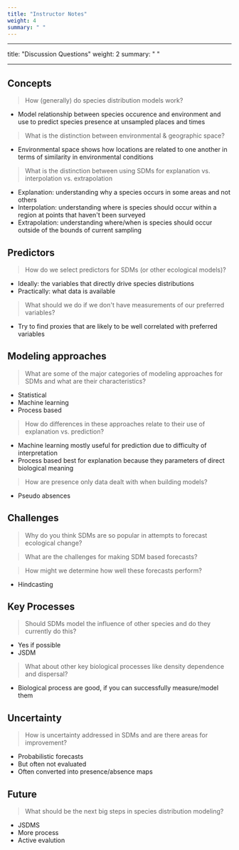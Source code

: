 ```yaml
---
title: "Instructor Notes"
weight: 4
summary: " "
---
```


---
title: "Discussion Questions"
weight: 2
summary: " "


---

## Concepts

> How (generally) do species distribution models work?

* Model relationship between species occurence and environment and use to predict species presence at unsampled places and times

> What is the distinction between environmental & geographic space?

* Environmental space shows how locations are related to one another in terms of similarity in environmental conditions
  
> What is the distinction between using SDMs for explanation vs. interpolation vs. extrapolation

* Explanation: understanding why a species occurs in some areas and not others
* Interpolation: understanding where is species should occur within a region at points that haven't been surveyed
* Extrapolation: understanding where/when is species should occur outside of the bounds of current sampling

## Predictors

> How do we select predictors for SDMs (or other ecological models)?

* Ideally: the variables that directly drive species distributions
* Practically: what data is available

> What should we do if we don't have measurements of our preferred variables?

* Try to find proxies that are likely to be well correlated with preferred variables

## Modeling approaches

> What are some of the major categories of modeling approaches for SDMs and what
  are their characteristics?

* Statistical
* Machine learning
* Process based

> How do differences in these approaches relate to their use of explanation vs. prediction?

* Machine learning mostly useful for prediction due to difficulty of interpretation
* Process based best for explanation because they parameters of direct biological meaning

> How are presence only data dealt with when building models?

* Pseudo absences

## Challenges

> Why do you think SDMs are so popular in attempts to forecast ecological change?

> What are the challenges for making SDM based forecasts?

> How might we determine how well these forecasts perform?

* Hindcasting

## Key Processes

> Should SDMs model the influence of other species and do they currently do this?

* Yes if possible
* JSDM

> What about other key biological processes like density dependence and dispersal?

* Biological process are good, if you can successfully measure/model them

## Uncertainty

> How is uncertainty addressed in SDMs and are there areas for improvement?

* Probabilistic forecasts
* But often not evaluated
* Often converted into presence/absence maps

## Future

> What should be the next big steps in species distribution modeling?

* JSDMS
* More process
* Active evalution
